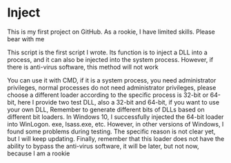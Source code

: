 # Inject
This is my first project on GitHub. As a rookie, I have limited skills. Please bear with me

This script is the first script I wrote. Its function is to inject a DLL into a process, and it can also be injected into the system process. However, if there is anti-virus software, this method will not work

You can use it with CMD, if it is a system process, you need administrator privileges, normal processes do not need administrator privileges, please choose a different loader according to the specific process is 32-bit or 64-bit, here I provide two test DLL, also a 32-bit and 64-bit, if you want to use your own DLL, Remember to generate different bits of DLLs based on different bit loaders. In Windows 10, I successfully injected the 64-bit loader into WinLogon. exe, lsass.exe, etc. However, in other versions of Windows, I found some problems during testing. The specific reason is not clear yet, but I will keep updating. Finally, remember that this loader does not have the ability to bypass the anti-virus software, it will be later, but not now, because I am a rookie


